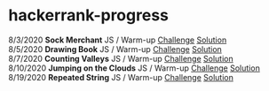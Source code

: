 # hackerrank-progress
8/3/2020 **Sock Merchant** JS / Warm-up 
[Challenge](https://www.hackerrank.com/challenges/sock-merchant/problem?h_r=profile)
[Solution](https://github.com/MDShields7/hackerrank-progress/solutions/sock-merchant.js/)<br>
8/5/2020 **Drawing Book** JS / Warm-up 
[Challenge](https://www.hackerrank.com/challenges/drawing-book/problem?h_r=profile)
[Solution](https://github.com/MDShields7/hackerrank-progress/solutions/drawing-book.js/)<br>
8/7/2020 **Counting Valleys** JS / Warm-up
[Challenge](https://www.hackerrank.com/challenges/counting-valleys/problem?h_l=profile)
[Solution](https://github.com/MDShields7/hackerrank-progress/solutions/drawing-book.js/)<br>
8/10/2020 **Jumping on the Clouds** JS / Warm-up
[Challenge](https://www.hackerrank.com/challenges/jumping-on-the-clouds/problem?h_l=iprofile)
[Solution](https://github.com/MDShields7/hackerrank-progress/solutions/drawing-book.js/)<br>
8/19/2020 **Repeated String** JS / Warm-up
[Challenge](https://www.hackerrank.com/challenges/repeated-string/problem?h_r=profile)
[Solution](https://github.com/MDShields7/hackerrank-progress/solutions/repeated-string.js/)<br>